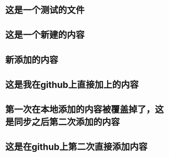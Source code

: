 # 这是一个测试的文件
# 这是一个新建的内容
# 新添加的内容
# 这是我在github上直接加上的内容
# 第一次在本地添加的内容被覆盖掉了，这是同步之后第二次添加的内容
# 这是在github上第二次直接添加内容
